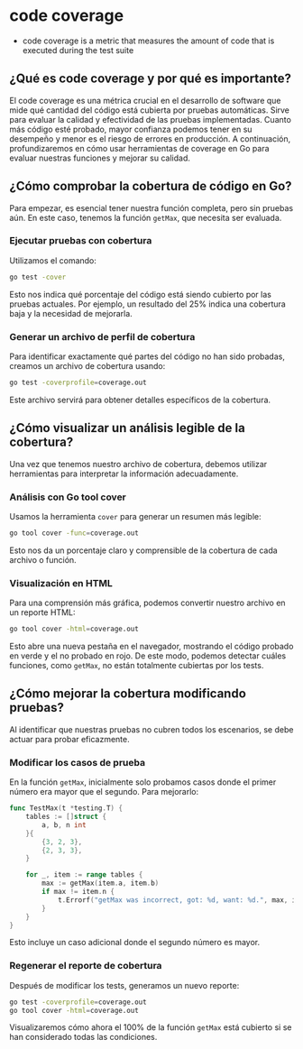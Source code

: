 # code coverage

- code coverage is a metric that measures the amount of code that is executed during the test suite

## ¿Qué es code coverage y por qué es importante?

El code coverage es una métrica crucial en el desarrollo de software que mide qué cantidad del código está cubierta por pruebas automáticas. Sirve para evaluar la calidad y efectividad de las pruebas implementadas. Cuanto más código esté probado, mayor confianza podemos tener en su desempeño y menor es el riesgo de errores en producción. A continuación, profundizaremos en cómo usar herramientas de coverage en Go para evaluar nuestras funciones y mejorar su calidad.

## ¿Cómo comprobar la cobertura de código en Go?

Para empezar, es esencial tener nuestra función completa, pero sin pruebas aún. En este caso, tenemos la función `getMax`, que necesita ser evaluada.

### Ejecutar pruebas con cobertura

Utilizamos el comando:

```sh
go test -cover
```

Esto nos indica qué porcentaje del código está siendo cubierto por las pruebas actuales. Por ejemplo, un resultado del 25% indica una cobertura baja y la necesidad de mejorarla.

### Generar un archivo de perfil de cobertura

Para identificar exactamente qué partes del código no han sido probadas, creamos un archivo de cobertura usando:

```sh
go test -coverprofile=coverage.out
```

Este archivo servirá para obtener detalles específicos de la cobertura.

## ¿Cómo visualizar un análisis legible de la cobertura?

Una vez que tenemos nuestro archivo de cobertura, debemos utilizar herramientas para interpretar la información adecuadamente.

### Análisis con Go tool cover

Usamos la herramienta `cover` para generar un resumen más legible:

```sh
go tool cover -func=coverage.out
```

Esto nos da un porcentaje claro y comprensible de la cobertura de cada archivo o función.

### Visualización en HTML

Para una comprensión más gráfica, podemos convertir nuestro archivo en un reporte HTML:

```sh
go tool cover -html=coverage.out
```

Esto abre una nueva pestaña en el navegador, mostrando el código probado en verde y el no probado en rojo. De este modo, podemos detectar cuáles funciones, como `getMax`, no están totalmente cubiertas por los tests.

## ¿Cómo mejorar la cobertura modificando pruebas?

Al identificar que nuestras pruebas no cubren todos los escenarios, se debe actuar para probar eficazmente.

### Modificar los casos de prueba

En la función `getMax`, inicialmente solo probamos casos donde el primer número era mayor que el segundo. Para mejorarlo:

```go
func TestMax(t *testing.T) {
    tables := []struct {
        a, b, n int
    }{
        {3, 2, 3},
        {2, 3, 3},
    }

    for _, item := range tables {
        max := getMax(item.a, item.b)
        if max != item.n {
            t.Errorf("getMax was incorrect, got: %d, want: %d.", max, item.n)
        }
    }
}
```

Esto incluye un caso adicional donde el segundo número es mayor.

### Regenerar el reporte de cobertura

Después de modificar los tests, generamos un nuevo reporte:

```sh
go test -coverprofile=coverage.out
go tool cover -html=coverage.out
```

Visualizaremos cómo ahora el 100% de la función `getMax` está cubierto si se han considerado todas las condiciones.
